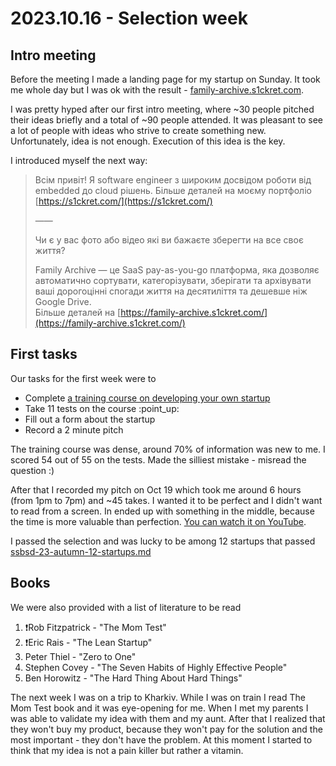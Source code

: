 # 2023.10.16 - Selection week

## Intro meeting

Before the meeting I made a landing page for my startup on Sunday. It took me whole day but I was ok with the result - [family-archive.s1ckret.com](https://family-archive.s1ckret.com/).

I was pretty hyped after our first intro meeting, where \~30 people pitched their ideas briefly and a total of \~90 people attended. It was pleasant to see a lot of people with ideas who strive to create something new. Unfortunately, idea is not enough. Execution of this idea is the key.

I introduced myself the next way:

> Всім привіт! Я software engineer з широким досвідом роботи від embedded до cloud рішень. Більше деталей на моєму портфоліо [https://s1ckret.com/](https://s1ckret.com/)
>
> ——
>
> Чи є у вас фото або відео які ви бажаєте зберегти на все своє життя?
>
> Family Archive — це SaaS pay-as-you-go платформа, яка дозволяє автоматично сортувати, категорізувати, зберігати та архівувати ваші дорогоцінні спогади життя на десятиліття та дешевше ніж Google Drive. \
> Більше деталей на [https://family-archive.s1ckret.com/](https://family-archive.s1ckret.com/)

## First tasks

Our tasks for the first week were to

* Complete [a training course on developing your own startup](https://www.youtube.com/playlist?list=PLha\_4VLMHaJHCAdUEfsSUAjwSbt0Mr9do)
* Take 11 tests on the course :point\_up:
* Fill out a form about the startup
* Record a 2 minute pitch

The training course was dense, around 70% of information was new to me. I scored 54 out of 55 on the tests. Made the silliest mistake - misread the question :)

After that I recorded my pitch on Oct 19 which took me around 6 hours (from 1pm to 7pm) and \~45 takes. I wanted it to be perfect and I didn't want to read from a screen. In ended up with something in the middle, because the time is more valuable than perfection. [You can watch it on YouTube](https://youtu.be/O0g8gnRn3Dw).

I passed the selection and was lucky to be among 12 startups that passed [ssbsd-23-autumn-12-startups.md](ssbsd-23-autumn-12-startups.md "mention")

## Books

We were also provided with a list of literature to be read

1. ❗️Rob Fitzpatrick - "The Mom Test"
2. ❗️Eric Rais - "The Lean Startup"
3. Peter Thiel - "Zero to One"
4. &#x20;Stephen Covey - "The Seven Habits of Highly Effective People"
5. &#x20;Ben Horowitz - "The Hard Thing About Hard Things"

The next week I was on a trip to Kharkiv. While I was on train I read The Mom Test book and it was eye-opening for me. When I met my parents I was able to validate my idea with them and my aunt. After that I realized that they won't buy my product, because they won't pay for the solution and the most important - they don't have the problem. At this moment I started to think that my idea is not a pain killer but rather a vitamin.
